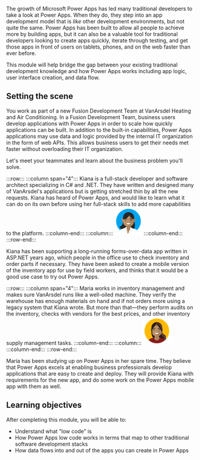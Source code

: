 The growth of Microsoft Power Apps has led many traditional developers to take a look at Power Apps. When they do, they step into an app development model that is _like_ other development environments, but not quite the same. Power Apps has been built to allow all people to achieve more by building apps, but it can also be a valuable tool for traditional developers looking to create apps quickly, iterate through testing, and get those apps in front of users on tablets, phones, and on the web faster than ever before.

This module will help bridge the gap between your existing traditional development knowledge and how Power Apps works including app logic, user interface creation, and data flow.

## Setting the scene

You work as part of a new Fusion Development Team at VanArsdel Heating and Air Conditioning. In a Fusion Development Team, business users develop applications with Power Apps in order to scale how quickly applications can be built. In addition to the built-in capabilities, Power Apps applications may use data and logic provided by the internal IT organization in the form of web APIs. This allows business users to get their needs met faster without overloading their IT organization.

Let's meet your teammates and learn about the business problem you'll solve.

:::row:::
  :::column span="4":::
    Kiana is a full-stack developer and software architect specializing in C# and .NET. They have written and designed many of VanArsdel's applications but is getting stretched thin by all the new requests. Kiana has heard of Power Apps, and would like to learn what it can do on its own before using her full-stack skills to add more capabilities to the platform.
  :::column-end:::
  :::column:::
    ![Cartoon depiction of Crystal](../../shared/media/kiana.png)
  :::column-end:::
:::row-end:::

Kiana has been supporting a long-running forms-over-data app written in ASP.NET years ago, which people in the office use to check inventory and order parts if necessary. They have been asked to create a mobile version of the inventory app for use by field workers, and thinks that it would be a good use case to try out Power Apps.

:::row:::
  :::column span="4":::
    Maria works in inventory management and makes sure VanArsdel runs like a well-oiled machine. They verify the warehouse has enough materials on hand and if not orders more using a legacy system that Kiana wrote. But more than that—they perform audits on the inventory, checks with vendors for the best prices, and other inventory supply management tasks.
  :::column-end:::
  :::column:::
    ![Cartoon depiction of Maria](../../shared/media/maria.png)
  :::column-end:::
:::row-end:::

Maria has been studying up on Power Apps in her spare time. They believe that Power Apps excels at enabling business professionals develop applications that are easy to create and deploy. They will provide Kiana with requirements for the new app, and do some work on the Power Apps mobile app with them as well.

## Learning objectives

After completing this module, you will be able to:

* Understand what "low code" is
* How Power Apps low code works in terms that map to other traditional software development stacks 
* How data flows into and out of the apps you can create in Power Apps
